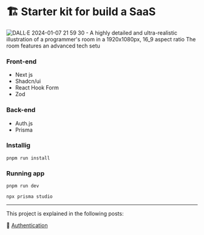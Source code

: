 # 🏗️ Starter kit for build a SaaS

![DALL·E 2024-01-07 21 59 30 - A highly detailed and ultra-realistic illustration of a programmer's room in a 1920x1080px, 16_9 aspect ratio  The room features an advanced tech setu](https://github.com/ljaviertovar/nextjs-saas-starter/assets/34925280/ba29ba5c-fb71-48c6-8507-7500f59e3e04)

### Front-end
* Next js
* Shadcn/ui
* React Hook Form
* Zod
 
### Back-end
* Auth.js
* Prisma

### Installig

```
pnpm run install
```

### Running app

```
pnpm run dev
```

```
npx prisma studio
```

<hr>

This project is explained in the following posts:

👤 [Authentication](https://hackernoon.com/how-to-implement-authentication-in-nextjs-14-with-nextauthjs-shadcnui-react-hook-form-and-zod)
